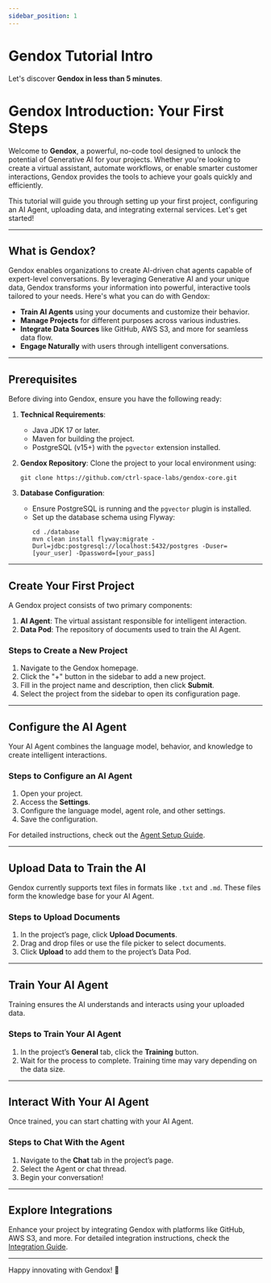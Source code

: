 ```yaml
---
sidebar_position: 1
---
```


# Gendox Tutorial Intro

Let's discover **Gendox in less than 5 minutes**.


# Gendox Introduction: Your First Steps

Welcome to **Gendox**, a powerful, no-code tool designed to unlock the potential of Generative AI for your projects. Whether you're looking to create a virtual assistant, automate workflows, or enable smarter customer interactions, Gendox provides the tools to achieve your goals quickly and efficiently.

This tutorial will guide you through setting up your first project, configuring an AI Agent, uploading data, and integrating external services. Let's get started!

---

## What is Gendox?

Gendox enables organizations to create AI-driven chat agents capable of expert-level conversations. By leveraging Generative AI and your unique data, Gendox transforms your information into powerful, interactive tools tailored to your needs. Here's what you can do with Gendox:

- **Train AI Agents** using your documents and customize their behavior.
- **Manage Projects** for different purposes across various industries.
- **Integrate Data Sources** like GitHub, AWS S3, and more for seamless data flow.
- **Engage Naturally** with users through intelligent conversations.

---

## Prerequisites

Before diving into Gendox, ensure you have the following ready:

1. **Technical Requirements**:
    - Java JDK 17 or later.
    - Maven for building the project.
    - PostgreSQL (v15+) with the `pgvector` extension installed.

2. **Gendox Repository**: Clone the project to your local environment using:
   ```
   git clone https://github.com/ctrl-space-labs/gendox-core.git
   ```

3. **Database Configuration**:
    - Ensure PostgreSQL is running and the `pgvector` plugin is installed.
    - Set up the database schema using Flyway:
      ```
      cd ./database
      mvn clean install flyway:migrate -Durl=jdbc:postgresql://localhost:5432/postgres -Duser=[your_user] -Dpassword=[your_pass]
      ```

---

## Create Your First Project

A Gendox project consists of two primary components:
1. **AI Agent**: The virtual assistant responsible for intelligent interaction.
2. **Data Pod**: The repository of documents used to train the AI Agent.

### Steps to Create a New Project

1. Navigate to the Gendox homepage.
2. Click the "+" button in the sidebar to add a new project.
3. Fill in the project name and description, then click **Submit**.
4. Select the project from the sidebar to open its configuration page.

---

## Configure the AI Agent

Your AI Agent combines the language model, behavior, and knowledge to create intelligent interactions.

### Steps to Configure an AI Agent

1. Open your project.
2. Access the **Settings**.
3. Configure the language model, agent role, and other settings.
4. Save the configuration.

For detailed instructions, check out the [Agent Setup Guide](#).

---

## Upload Data to Train the AI

Gendox currently supports text files in formats like `.txt` and `.md`. These files form the knowledge base for your AI Agent.

### Steps to Upload Documents

1. In the project’s page, click **Upload Documents**.
2. Drag and drop files or use the file picker to select documents.
3. Click **Upload** to add them to the project’s Data Pod.

---

## Train Your AI Agent

Training ensures the AI understands and interacts using your uploaded data.

### Steps to Train Your AI Agent

1. In the project’s **General** tab, click the **Training** button.
2. Wait for the process to complete. Training time may vary depending on the data size.

---

## Interact With Your AI Agent

Once trained, you can start chatting with your AI Agent.

### Steps to Chat With the Agent

1. Navigate to the **Chat** tab in the project’s page.
2. Select the Agent or chat thread.
3. Begin your conversation!

---

## Explore Integrations

Enhance your project by integrating Gendox with platforms like GitHub, AWS S3, and more. For detailed integration instructions, check the [Integration Guide](#).

---

Happy innovating with Gendox! 🚀


